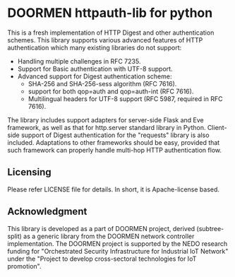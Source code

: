# DOORMEN httpauth-lib for python

This is a fresh implementation of HTTP Digest and other authentication
schemes.  This library supports various advanced features of HTTP
authentication which many existing libraries do not support:

 - Handling multiple challenges in RFC 7235.
 - Support for Basic authentication with UTF-8 support.
 - Advanced support for Digest authentication scheme:
   - SHA-256 and SHA-256-sess algorithm (RFC 7616).
   - support for both qop=auth and qop=auth-int (RFC 7616).
   - Multilingual headers for UTF-8 support (RFC 5987, required in RFC
     7616).

The library includes support adapters for server-side Flask and Eve
framework, as well as that for http.server standard library in Python.
Client-side support of Digest authentication for the "requests"
library is also included.  Adaptations to other frameworks should be
easy, provided that such framework can properly handle multi-hop HTTP
authentication flow.

## Licensing

Please refer LICENSE file for details.  In short, it is Apache-license
based.

## Acknowledgment

This library is developed as a part of DOORMEN project, derived
(subtree-split) as a generic library from the DOORMEN network
controller implementation.  The DOORMEN project is supported by the
NEDO research funding for "Orchestrated Security Infrastructure for
Industrial IoT Network" under the "Project to develop cross-sectoral
technologies for IoT promotion".

